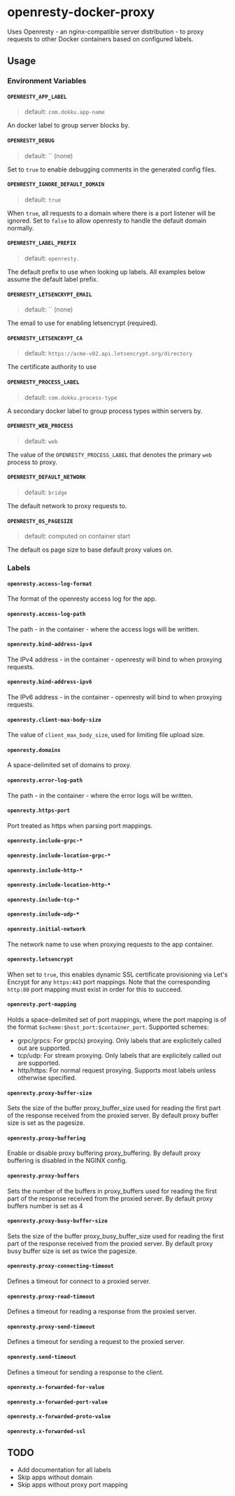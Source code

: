 # openresty-docker-proxy

Uses Openresty - an nginx-compatible server distribution - to proxy requests to other Docker containers based on configured labels.

## Usage

### Environment Variables

#### `OPENRESTY_APP_LABEL`

> default: `com.dokku.app-name`

An docker label to group server blocks by.

#### `OPENRESTY_DEBUG`

> default: `` (none)

Set to `true` to enable debugging comments in the generated config files.

#### `OPENRESTY_IGNORE_DEFAULT_DOMAIN`

> default: `true`

When `true`, all requests to a domain where there is a port listener will be ignored. Set to `false` to allow openresty to handle the default domain normally.

#### `OPENRESTY_LABEL_PREFIX`

> default: `openresty.`

The default prefix to use when looking up labels. All examples below assume the default label prefix.

#### `OPENRESTY_LETSENCRYPT_EMAIL`

> default: `` (none)

The email to use for enabling letsencrypt (required).

#### `OPENRESTY_LETSENCRYPT_CA`

> default: `https://acme-v02.api.letsencrypt.org/directory`

The certificate authority to use

#### `OPENRESTY_PROCESS_LABEL`

> default: `com.dokku.process-type`

A secondary docker label to group process types within servers by.

#### `OPENRESTY_WEB_PROCESS`

> default: `web`

The value of the `OPENRESTY_PROCESS_LABEL` that denotes the primary `web` process to proxy.

#### `OPENRESTY_DEFAULT_NETWORK`

> default: `bridge`

The default network to proxy requests to.

#### `OPENRESTY_OS_PAGESIZE`

> default: computed on container start

The default os page size to base default proxy values on.

### Labels

#### `openresty.access-log-format`

The format of the openresty access log for the app.

#### `openresty.access-log-path`

The path - in the container - where the access logs will be written.

#### `openresty.bind-address-ipv4`

The IPv4 address - in the container - openresty will bind to when proxying requests.

#### `openresty.bind-address-ipv6`

The IPv6 address - in the container - openresty will bind to when proxying requests.

#### `openresty.client-max-body-size`

The value of `client_max_body_size`, used for limiting file upload size.

#### `openresty.domains`

A space-delimited set of domains to proxy.

#### `openresty.error-log-path`

The path - in the container - where the error logs will be written.

#### `openresty.https-port`

Port treated as https when parsing port mappings.

#### `openresty.include-grpc-*`

#### `openresty.include-location-grpc-*`

#### `openresty.include-http-*`

#### `openresty.include-location-http-*`

#### `openresty.include-tcp-*`

#### `openresty.include-udp-*`

#### `openresty.initial-network`

The network name to use when proxying requests to the app container.

#### `openresty.letsencrypt`

When set to `true`, this enables dynamic SSL certificate provisioning via Let's Encrypt for any `https:443` port mappings. Note that the corresponding `http:80` port mapping must exist in order for this to succeed.

#### `openresty.port-mapping`

Holds a space-delimited set of port mappings, where the port mapping is of the format `$scheme:$host_port:$container_port`. Supported schemes:

- grpc/grpcs: For grpc(s) proxying. Only labels that are explicitely called out are supported.
- tcp/udp: For stream proxying. Only labels that are explicitely called out are supported.
- http/https: For normal request proxying. Supports most labels unless otherwise specified.

#### `openresty.proxy-buffer-size`

Sets the size of the buffer proxy_buffer_size used for reading the first part of the response received from the proxied server. By default proxy buffer size is set as the pagesize.

#### `openresty.proxy-buffering`

Enable or disable proxy buffering proxy_buffering. By default proxy buffering is disabled in the NGINX config.

#### `openresty.proxy-buffers`

Sets the number of the buffers in proxy_buffers used for reading the first part of the response received from the proxied server. By default proxy buffers number is set as 4

#### `openresty.proxy-busy-buffer-size`

Sets the size of the buffer proxy_busy_buffer_size used for reading the first part of the response received from the proxied server. By default proxy busy buffer size is set as twice the pagesize.

#### `openresty.proxy-connecting-timeout`

Defines a timeout for connect to a proxied server.

#### `openresty.proxy-read-timeout`

Defines a timeout for reading a response from the proxied server.

#### `openresty.proxy-send-timeout`

Defines a timeout for sending a request to the proxied server.

#### `openresty.send-timeout`

Defines a timeout for sending a response to the client.

#### `openresty.x-forwarded-for-value`

#### `openresty.x-forwarded-port-value`

#### `openresty.x-forwarded-proto-value`

#### `openresty.x-forwarded-ssl`

## TODO

- Add documentation for all labels
- Skip apps without domain
- Skip apps without proxy port mapping
